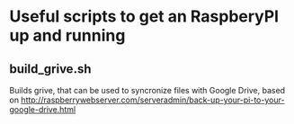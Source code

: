 Useful scripts to get an RaspberyPI up and running
==================================================

build_grive.sh
--------------
Builds grive, that can be used to syncronize files with Google Drive, based on http://raspberrywebserver.com/serveradmin/back-up-your-pi-to-your-google-drive.html

